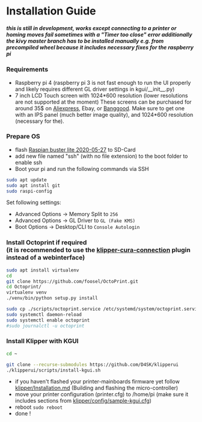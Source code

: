 Installation Guide
==================

##### this is still in development, works except connecting to a printer or homing moves fail sometimes with a "Timer too close" error additionally the kivy master branch has to be installed manually e.g. from precompiled wheel because it includes necessary fixes for the raspberry pi #####

### Requirements
* Raspberry pi 4 (raspberry pi 3 is not fast enough to run the UI properly and likely requires different GL driver settings  in kgui/\_\_init\_\_.py)
* 7 inch LCD Touch screen with 1024\*600 resolution (lower resolutions are not supported at the moment)
These screens can be purchased for around 35$ on [Aliexpress](https://de.aliexpress.com/item/4000375954941.html?spm=a2g0x.12010612.8148356.46.7c802eb8VaLawi), Ebay, or [Banggood](https://www.banggood.com/de/7-Inch-Full-View-LCD-IPS-Touch-Screen-1024+600-800+480-HD-HDMI-Display-Monitor-for-Raspberry-Pi-p-1633584.html?rmmds=search&ID=514816&cur_warehouse=CN). Make sure to get one with an IPS panel (much better image quality), and 1024\*600 resolution (necessary for the).

### Prepare OS

- flash [Raspian buster lite 2020-05-27](https://www.raspberrypi.org/downloads/raspbian) to SD-Card
- add new file named "ssh" (with no file extension) to the boot folder to enable ssh
- Boot your pi and run the following commands via SSH

```bash
sudo apt update
sudo apt install git
sudo raspi-config
```
Set following settings:
* Advanced Options -> Memory Split to `256`
* Advanced Options -> GL Driver to `GL (Fake KMS)`
* Boot Options -> Desktop/CLI to `Console Autologin`

### Install Octoprint if required <br> (it is recommended to use the [klipper-cura-connection](https://github.com/Gobbel2000/klipper_cura_connection) plugin instead of a webinterface)
```bash
sudo apt install virtualenv  
cd
git clone https://github.com/foosel/OctoPrint.git
cd Octoprint/
virtualenv venv  
./venv/bin/python setup.py install

sudo cp ./scripts/octoprint.service /etc/systemd/system/octoprint.service
sudo systemctl daemon-reload
sudo systemctl enable octoprint
#sudo journalctl -u octoprint
```

### Install Klipper with KGUI

```bash
cd ~

git clone --recurse-submodules https://github.com/D4SK/klipperui
./klipperui/scripts/install-kgui.sh
```

- if you haven't flashed your printer-mainboards firmware yet follow [klipper/Installation.md](https://github.com/KevinOConnor/klipper/blob/master/docs/Installation.md) (Building and flashing the micro-controller)
- move your printer configuration (printer.cfg) to /home/pi (make sure it includes sections from [klipper/config/sample-kgui.cfg](https://github.com/D4SK/klipperui/blob/master/config/sample-kgui.cfg))
- reboot ``` sudo reboot  ```
- done !
